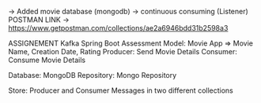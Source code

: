 -> Added movie database (mongodb)
-> continuous consuming (Listener) 
POSTMAN LINK
-> https://www.getpostman.com/collections/ae2a6946bdd31b2598a3


ASSIGNEMENT
Kafka Spring Boot Assessment
Model: Movie App => Movie Name, Creation Date, Rating
Producer: Send Movie Details
Consumer: Consume Movie Details

Database: MongoDB
Repository: Mongo Repository

Store: Producer and Consumer Messages in two different collections

